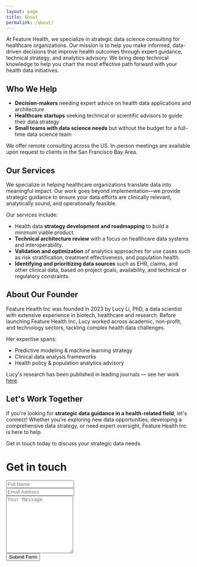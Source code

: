```yaml
---
layout: page
title: About
permalink: /about/
---
```


At Feature Health, we specialize in strategic data science consulting for healthcare organizations. Our mission is to help you make informed, data-driven decisions that improve health outcomes through expert guidance, technical strategy, and analytics advisory. We bring deep technical knowledge to help you chart the most effective path forward with your health data initiatives.

## Who We Help

* **Decision-makers** needing expert advice on health data applications and architecture
* **Healthcare startups** seeking technical or scientific advisors to guide their data strategy
* **Small teams with data science needs** but without the budget for a full-time data science team


We offer remote consulting across the US. In-person meetings are available upon request to clients in the San Francisco Bay Area.

## Our Services

We specialize in helping healthcare organizations translate data into meaningful impact. Our work goes beyond implementation—we provide strategic guidance to ensure your data efforts are clinically relevant, analytically sound, and operationally feasible. 

Our services include:

- Health data **strategy development and roadmapping** to build a minimum viable product. 
- **Technical architecture review** with a focus on healthcare data systems and interoperability.  
- **Validation and optimization** of analytics approaches for use cases such as risk stratification, treatment effectiveness, and population health.
- **Identifying and prioritizing data sources** such as EHR, claims, and other clinical data, based on project goals, availability, and technical or regulatory constraints.

## About Our Founder

Feature Health Inc was founded in 2023 by Lucy Li, PhD, a data scientist with extensive experience in biotech, healthcare and research. Before launching Feature Health Inc, Lucy worked across academic, non-profit, and technology sectors, tackling complex health data challenges.

Her expertise spans:
* Predictive modeling & machine learning strategy
* Clinical data analysis frameworks
* Health policy & population analytics advisory

Lucy's research has been published in leading journals — see her work [here](https://scholar.google.com/citations?user=WJdo42cAAAAJ&hl=en&citsig=ALAJMKGVv1H6GCRd34qG9T3AbieY).

## Let's Work Together
If you're looking for **strategic data guidance in a health-related field**, let's connect! Whether you're exploring new data opportunities, developing a comprehensive data strategy, or need expert oversight, Feature Health Inc is here to help.

Get in touch today to discuss your strategic data needs.

<div class="container" id="contact">
  <h1>Get in touch</h1>
  <form target="_blank" action="https://formsubmit.co/4f001a9f0be62a0a7683124fc0085999" method="POST" style="width: 100%; max-width: 1600px; margin: 0 auto;">
    <div class="form-group">
      <div class="form-row">
        <div class="col">
          <input type="text" name="name" class="form-control" placeholder="Full Name" required>
        </div>
        <div class="col">
          <input type="email" name="email" class="form-control" placeholder="Email Address" required>
        </div>
      </div>
    </div>
    <div class="form-group">
      <textarea placeholder="Your Message" class="form-control" name="message" rows="10" required></textarea>
    </div>
    <button type="submit" class="btn btn-lg btn-dark btn-block">Submit Form</button>
  </form>
</div>

